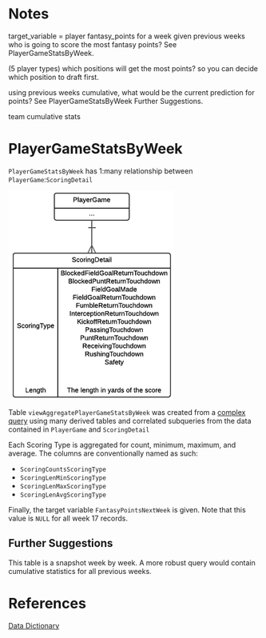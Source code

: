 # Notes

target_variable = player fantasy_points for a week given previous weeks
who is going to score the most fantasy points?
See PlayerGameStatsByWeek.

(5 player types) which positions will get the most points? so you can decide
which position to draft first.

using previous weeks cumulative, what would be the current prediction for points?
See PlayerGameStatsByWeek Further Suggestions.

team cumulative stats

# PlayerGameStatsByWeek

`PlayerGameStatsByWeek` has 1:many relationship between
`PlayerGame`:`ScoringDetail`

![Entity Relationship Diagram][2]

Table `viewAggregatePlayerGameStatsByWeek` was created from a [complex query][3]
using many derived tables and correlated subqueries from the data contained in
`PlayerGame` and `ScoringDetail`

Each Scoring Type is aggregated for count, minimum, maximum, and average. The
columns are conventionally named as such:

- `ScoringCountsScoringType`
- `ScoringLenMinScoringType`
- `ScoringLenMaxScoringType`
- `ScoringLenAvgScoringType`

Finally, the target variable `FantasyPointsNextWeek` is given.
Note that this value is `NULL` for all week 17 records.

## Further Suggestions

This table is a snapshot week by week. A more robust query would contain
cumulative statistics for all previous weeks.


# References

[Data Dictionary][1]

[1]:https://fantasydata.com/resources/data-dictionary.aspx?league=nflv3
[2]:./data/PlayerGameStatsByWeek/2015/erd.png
[3]:./data/PlayerGameStatsByWeek/2015/viewAggregatePlayerGameStatsByWeek.sql
